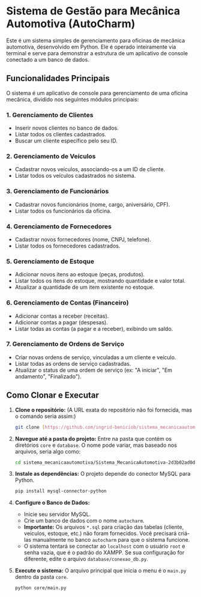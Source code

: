 # Sistema de Gestão para Mecânica Automotiva (AutoCharm)

Este é um sistema simples de gerenciamento para oficinas de mecânica automotiva, desenvolvido em Python. Ele é operado inteiramente via terminal e serve para demonstrar a estrutura de um aplicativo de console conectado a um banco de dados.

## Funcionalidades Principais

O sistema é um aplicativo de console para gerenciamento de uma oficina mecânica, dividido nos seguintes módulos principais:

### 1. Gerenciamento de Clientes
* Inserir novos clientes no banco de dados.
* Listar todos os clientes cadastrados.
* Buscar um cliente específico pelo seu ID.

### 2. Gerenciamento de Veículos
* Cadastrar novos veículos, associando-os a um ID de cliente.
* Listar todos os veículos cadastrados no sistema.

### 3. Gerenciamento de Funcionários
* Cadastrar novos funcionários (nome, cargo, aniversário, CPF).
* Listar todos os funcionários da oficina.

### 4. Gerenciamento de Fornecedores
* Cadastrar novos fornecedores (nome, CNPJ, telefone).
* Listar todos os fornecedores cadastrados.

### 5. Gerenciamento de Estoque
* Adicionar novos itens ao estoque (peças, produtos).
* Listar todos os itens do estoque, mostrando quantidade e valor total.
* Atualizar a quantidade de um item existente no estoque.

### 6. Gerenciamento de Contas (Financeiro)
* Adicionar contas a receber (receitas).
* Adicionar contas a pagar (despesas).
* Listar todas as contas (a pagar e a receber), exibindo um saldo.

### 7. Gerenciamento de Ordens de Serviço
* Criar novas ordens de serviço, vinculadas a um cliente e veículo.
* Listar todas as ordens de serviço cadastradas.
* Atualizar o status de uma ordem de serviço (ex: "A iniciar", "Em andamento", "Finalizado").

## Como Clonar e Executar

1.  **Clone o repositório:**
    (A URL exata do repositório não foi fornecida, mas o comando seria assim:)
    ```bash
    git clone [https://github.com/ingrid-beniciob/sistema_mecanicaautomotiva.git](https://github.com/ingrid-beniciob/sistema_mecanicaautomotiva.git)
    ```

2.  **Navegue até a pasta do projeto:**
    Entre na pasta que contém os diretórios `core` e `database`. O nome pode variar, mas baseado nos arquivos, seria algo como:
    ```bash
    cd sistema_mecanicaautomotiva/Sistema_MecanicaAutomotiva-2d3b02ad0d14d9d831cd775b995ea31cde1eaf99
    ```

3.  **Instale as dependências:**
    O projeto depende do conector MySQL para Python.
    ```bash
    pip install mysql-connector-python
    ```

4.  **Configure o Banco de Dados:**
    * Inicie seu servidor MySQL.
    * Crie um banco de dados com o nome `autocharm`.
    * **Importante:** Os arquivos `*.sql` para criação das tabelas (cliente, veiculos, estoque, etc.) não foram fornecidos. Você precisará criá-las manualmente no banco `autocharm` para que o sistema funcione.
    * O sistema tentará se conectar ao `localhost` com o usuário `root` e senha vazia, que é o padrão do XAMPP. Se sua configuração for diferente, edite o arquivo `database/conexao_db.py`.

5.  **Execute o sistema:**
    O arquivo principal que inicia o menu é o `main.py` dentro da pasta `core`.
    ```bash
    python core/main.py
    ```
